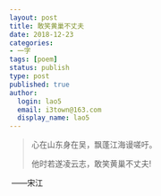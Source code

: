 ```yaml
---
layout: post
title: 敢笑黄巢不丈夫
date: 2018-12-23
categories:
- 一字
tags: [poem]
status: publish
type: post
published: true
author:
  login: lao5
  email: i3town@163.com
  display_name: lao5
---
```


>心在山东身在吴，飘蓬江海谩嗟吁。    
>
>他时若遂凌云志，敢笑黄巢不丈夫! 

​                                                                   ——宋江

